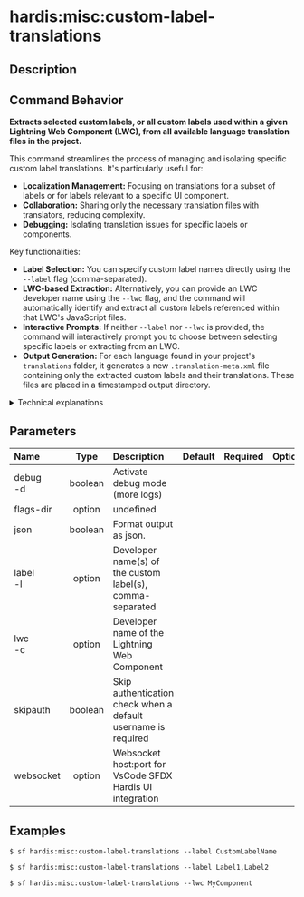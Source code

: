 <!-- This file has been generated with command 'sf hardis:doc:plugin:generate'. Please do not update it manually or it may be overwritten -->
# hardis:misc:custom-label-translations

## Description


## Command Behavior

**Extracts selected custom labels, or all custom labels used within a given Lightning Web Component (LWC), from all available language translation files in the project.**

This command streamlines the process of managing and isolating specific custom label translations. It's particularly useful for:

- **Localization Management:** Focusing on translations for a subset of labels or for labels relevant to a specific UI component.
- **Collaboration:** Sharing only the necessary translation files with translators, reducing complexity.
- **Debugging:** Isolating translation issues for specific labels or components.

Key functionalities:

- **Label Selection:** You can specify custom label names directly using the `--label` flag (comma-separated).
- **LWC-based Extraction:** Alternatively, you can provide an LWC developer name using the `--lwc` flag, and the command will automatically identify and extract all custom labels referenced within that LWC's JavaScript files.
- **Interactive Prompts:** If neither `--label` nor `--lwc` is provided, the command will interactively prompt you to choose between selecting specific labels or extracting from an LWC.
- **Output Generation:** For each language found in your project's `translations` folder, it generates a new `.translation-meta.xml` file containing only the extracted custom labels and their translations. These files are placed in a timestamped output directory.

<details>
<summary>Technical explanations</summary>

The command's technical implementation involves:

- **File Discovery:** It uses `glob` to find all `*.translation-meta.xml` files in the `**/translations/` directory and, if an LWC is specified, it searches for the LWC's JavaScript files (`**/lwc/**/*.js`).
- **LWC Label Extraction:** The `extractLabelsFromLwc` function uses regular expressions (`@salesforce/label/c.([a-zA-Z0-9_]+)`) to parse LWC JavaScript files and identify referenced custom labels.
- **XML Parsing and Building:** It uses `xml2js` (`parseStringPromise` and `Builder`) to:
  - Read and parse existing `.translation-meta.xml` files.
  - Filter the `customLabels` array to include only the requested labels.
  - Construct a new XML structure containing only the filtered labels.
  - Build a new XML string with proper formatting and write it to a new file.
- **Interactive Prompts:** The `prompts` library is used extensively to guide the user through the selection of extraction methods (labels or LWC) and specific labels/components.
- **File System Operations:** It uses `fs-extra` for creating output directories (`extracted-translations/`) and writing the generated translation files.
- **WebSocket Communication:** It uses `WebSocketClient.requestOpenFile` to open the output directory in VS Code for easy access to the generated files.
</details>


## Parameters

| Name         |  Type   | Description                                                   | Default | Required | Options |
|:-------------|:-------:|:--------------------------------------------------------------|:-------:|:--------:|:-------:|
| debug<br/>-d | boolean | Activate debug mode (more logs)                               |         |          |         |
| flags-dir    | option  | undefined                                                     |         |          |         |
| json         | boolean | Format output as json.                                        |         |          |         |
| label<br/>-l | option  | Developer name(s) of the custom label(s), comma-separated     |         |          |         |
| lwc<br/>-c   | option  | Developer name of the Lightning Web Component                 |         |          |         |
| skipauth     | boolean | Skip authentication check when a default username is required |         |          |         |
| websocket    | option  | Websocket host:port for VsCode SFDX Hardis UI integration     |         |          |         |

## Examples

```shell
$ sf hardis:misc:custom-label-translations --label CustomLabelName
```

```shell
$ sf hardis:misc:custom-label-translations --label Label1,Label2
```

```shell
$ sf hardis:misc:custom-label-translations --lwc MyComponent
```


